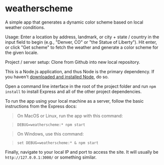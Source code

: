 # weatherscheme
A simple app that generates a dynamic color scheme based on local weather conditions.

Usage:
Enter a location by address, landmark, or city + state / country in the input field to begin (e.g., "Denver, CO" or "the Statue of Liberty"). Hit enter, or click "Get scheme" to fetch the weather and generate a color scheme for the given locale.

Project / server setup:
Clone from Github into new local repository.

This is a Node.js application, and thus Node is the primary dependency. If you haven't [downloaded and installed Node](https://nodejs.org/), do so.

Open a command line interface in the root of the project folder and run `npm install` to install Express and all of the other project dependencies.

To run the app using your local machine as a server, follow the basic instructions from the Express docs:

> On MacOS or Linux, run the app with this command:

> `DEBUG=weatherscheme:* npm start`

> On Windows, use this command:

> `set DEBUG=weatherscheme:* & npm start`

Finally, navigate to your local IP and port to access the site. It will usually be `http://127.0.0.1:3000/` or something similar.

